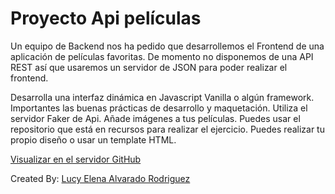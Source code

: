 # Proyecto Api películas

Un equipo de Backend nos ha pedido que desarrollemos el Frontend de una aplicación de películas favoritas. De momento no disponemos de una API REST así que usaremos un servidor de JSON para poder realizar el frontend.

Desarrolla una interfaz dinámica en Javascript Vanilla o algún framework. Importantes las buenas prácticas de desarrollo y maquetación.
Utiliza el servidor Faker de Api.
Añade imágenes a tus películas.
Puedes usar el repositorio que está en recursos para realizar el ejercicio.
Puedes realizar tu propio diseño o usar un template HTML.

[Visualizar en el servidor GitHub](https://lucyalvarado4692.github.io/js-mircroejercicios-parte-2/)

Created By: [Lucy Elena Alvarado Rodriguez](https://github.com/lucyalvarado4692)
